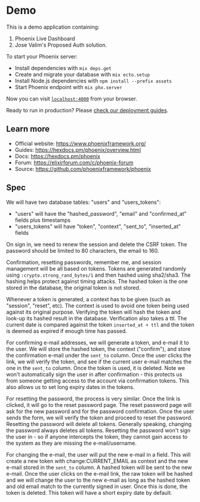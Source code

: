 # Demo

This is a demo application containing:

  1. Phoenix Live Dashboard
  2. Jose Valim's Proposed Auth solution.

To start your Phoenix server:

  * Install dependencies with `mix deps.get`
  * Create and migrate your database with `mix ecto.setup`
  * Install Node.js dependencies with `npm install --prefix assets`
  * Start Phoenix endpoint with `mix phx.server`

Now you can visit [`localhost:4000`](http://localhost:4000) from your browser.

Ready to run in production? Please [check our deployment guides](https://hexdocs.pm/phoenix/deployment.html).

## Learn more

  * Official website: https://www.phoenixframework.org/
  * Guides: https://hexdocs.pm/phoenix/overview.html
  * Docs: https://hexdocs.pm/phoenix
  * Forum: https://elixirforum.com/c/phoenix-forum
  * Source: https://github.com/phoenixframework/phoenix

## Spec

We will have two database tables: "users" and "users_tokens":

* "users" will have the "hashed_password", "email" and "confirmed_at" fields plus timestamps
* "users_tokens" will have "token", "context", "sent_to", "inserted_at" fields

On sign in, we need to renew the session and delete the CSRF token. The password should be limited to 80 characters, the email to 160.

Confirmation, resetting passwords, remember me, and session management will be all based on tokens. Tokens are generated randomly using `:crypto.strong_rand_bytes/1` and then hashed using sha2/sha3. The hashing helps protect against timing attacks. The hashed token is the one stored in the database, the original token is not stored.

Whenever a token is generated, a context has to be given (such as "session", "reset", etc). The context is used to avoid one token being used against its original purpose. Verifying the token will hash the token and look-up its hashed result in the database. Verification also takes a ttl. The current date is compared against the token `inserted_at + ttl` and the token is deemed as expired if enough time has passed.

For confirming e-mail addresses, we will generate a token, and e-mail it to the user. We will store the hashed token, the context ("confirm"), and store the confirmation e-mail under the `sent_to` column. Once the user clicks the link, we will verify the token, and see if the current user e-mail matches the one in the `sent_to` column. Once the token is used, it is deleted. Note we won't automatically sign the user in after confirmation - this protects us from someone getting access to the account via confirmation tokens. This also allows us to set long expiry dates in the tokens.

For resetting the password, the process is very similar. Once the link is clicked, it will go to the reset password page. The reset password page will ask for the new password and for the password confirmation. Once the user sends the form, we will verify the token and proceed to reset the password. Resetting the password will delete all tokens. Generally speaking, changing the password always deletes all tokens. Resetting the password won't sign the user in - so if anyone intercepts the token, they cannot gain access to the system as they are missing the e-mail/username.

For changing the e-mail, the user will put the new e-mail in a field. This will create a new token with change:CURRENT_EMAIL as context and the new e-mail stored in the `sent_to` column. A hashed token will be sent to the new e-mail. Once the user clicks on the e-mail link, the raw token will be hashed and we will change the user to the new e-mail as long as the hashed token and old email match to the currently signed in user. Once this is done, the token is deleted. This token will have a short expiry date by default.
